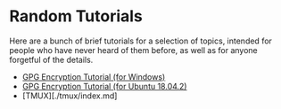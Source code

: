 
# Random Tutorials #

Here are a bunch of brief tutorials for a selection of topics, intended for people who have never heard of them before, as well as for anyone forgetful of the details.


- [GPG Encryption Tutorial (for Windows)][gpg_win]
- [GPG Encryption Tutorial (for Ubuntu 18.04.2)][gpg_ubu]
- [TMUX][./tmux/index.md]


[gpg_win]: ./set_up_gpg_on_windows/index.md
[gpg_ubu]:  ./set_up_gpg_on_ubuntu/index.md

